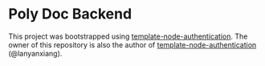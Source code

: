 # Poly Doc Backend

This project was bootstrapped using [template-node-authentication](https://github.com/lanyanxiang/template-node-authentication).
The owner of this repository is also the author of [template-node-authentication](https://github.com/lanyanxiang/template-node-authentication) (@lanyanxiang).
